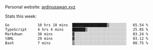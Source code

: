 Personal website: [ardinusawan.xyz](https://ardinusawan.xyz)

Stats this week:
<!--START_SECTION:waka-->

```txt
Go             10 hrs 18 mins  ████████████████▒░░░░░░░░   65.54 %
TypeScript     4 hrs 4 mins    ██████▒░░░░░░░░░░░░░░░░░░   25.85 %
Markdown       30 mins         ▓░░░░░░░░░░░░░░░░░░░░░░░░   03.24 %
YAML           29 mins         ▓░░░░░░░░░░░░░░░░░░░░░░░░   03.12 %
Bash           7 mins          ▒░░░░░░░░░░░░░░░░░░░░░░░░   00.75 %
```

<!--END_SECTION:waka-->
